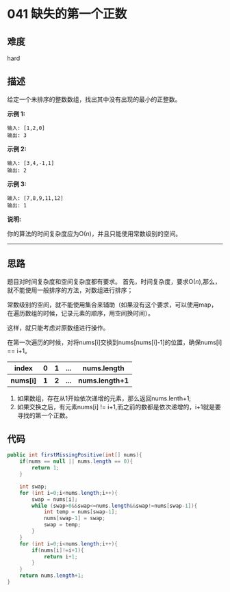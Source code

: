 # 041 缺失的第一个正数

## 难度

hard

## 描述

给定一个未排序的整数数组，找出其中没有出现的最小的正整数。

**示例 1:**

```
输入: [1,2,0]
输出: 3
```

**示例 2:**

```
输入: [3,4,-1,1]
输出: 2
```

**示例 3:**

```
输入: [7,8,9,11,12]
输出: 1
```

**说明:**

你的算法的时间复杂度应为O(*n*)，并且只能使用常数级别的空间。

------
## 思路


题目对时间复杂度和空间复杂度都有要求。
首先，时间复杂度，要求O(*n*),那么，就不能使用一般排序的方法，对数组进行排序；

常数级别的空间，就不能使用集合来辅助（如果没有这个要求，可以使用map，在遍历数组的时候，记录元素的顺序，用空间换时间）。

这样，就只能考虑对原数组进行操作。

在第一次遍历的时候，对将nums[i]交换到nums[nums[i]-1]的位置，确保nums[i] == i+1。

<table>
    <tr>
        <th>index</th>
        <th>0</th>
        <th>1</th>
        <th>...</th>
        <th>nums.length</th>
    </tr>
    <tr>
        <th>nums[i]</th>
        <th>1</th>
        <th>2</th>
        <th>...</th>
        <th>nums.length+1</th>
    </tr>
</table>

1. 如果数组，存在从1开始依次递增的元素，那么返回nums.lenth+1;
2. 如果交换之后，有元素nums[i] != i+1,而之前的数都是依次递增的，i+1就是要寻找的第一个正数。

## 代码
```Java
public int firstMissingPositive(int[] nums){
    if(nums == null || nums.length == 0){
        return 1;
    }

    int swap;
    for (int i=0;i<nums.length;i++){
        swap = nums[i];
        while (swap>0&&swap<=nums.length&&swap!=nums[swap-1]){
            int temp = nums[swap-1];
            nums[swap-1] = swap;
            swap = temp;
        }
    }
    for (int i=0;i<nums.length;i++){
        if(nums[i]!=i+1){
            return i+1;
        }
    }
    return nums.length+1;
}
```

